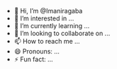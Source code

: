 - 👋 Hi, I’m @Imaniragaba
- 👀 I’m interested in ...
- 🌱 I’m currently learning ...
- 💞️ I’m looking to collaborate on ...
- 📫 How to reach me ...
- 😄 Pronouns: ...
- ⚡ Fun fact: ...

<!---
Imaniragaaba/Imaniragaaba is a ✨ special ✨ repository because its `README.md` (this file) appears on your GitHub profile.
You can click the Preview link to take a look at your changes.
--->
